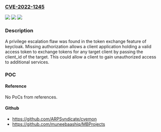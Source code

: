 ### [CVE-2022-1245](https://cve.mitre.org/cgi-bin/cvename.cgi?name=CVE-2022-1245)
![](https://img.shields.io/static/v1?label=Product&message=keycloak&color=blue)
![](https://img.shields.io/static/v1?label=Version&message=keycloak%20versions%20prior%20to%2018.0.0%20&color=brightgreen)
![](https://img.shields.io/static/v1?label=Vulnerability&message=CWE-862-%3ECWE-863&color=brightgreen)

### Description

A privilege escalation flaw was found in the token exchange feature of keycloak. Missing authorization allows a client application holding a valid access token to exchange tokens for any target client by passing the client_id of the target. This could allow a client to gain unauthorized access to additional services.

### POC

#### Reference
No PoCs from references.

#### Github
- https://github.com/ARPSyndicate/cvemon
- https://github.com/muneebaashiq/MBProjects


